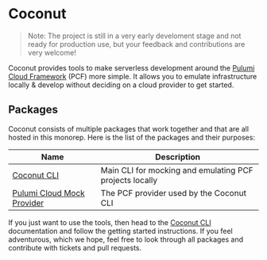 # Coconut

> Note: The project is still in a very early develoment stage and not ready for production use, but your feedback and contributions are very welcome!

Coconut provides tools to make serverless development around the [Pulumi Cloud Framework](https://github.com/pulumi/pulumi-cloud) (PCF) more simple. It allows you to emulate infrastructure locally & develop without deciding on a cloud provider to get started.

## Packages

Coconut consists of multiple packages that work together and that are all hosted in this monorep. Here is the list of the packages and their purposes:

| Name                                                       | Description                                             |
| ---------------------------------------------------------- | ------------------------------------------------------- |
| [Coconut CLI](./packages/cli)                              | Main CLI for mocking and emulating PCF projects locally |
| [Pulumi Cloud Mock Provider](./packages/pulumi-cloud-mock) | The PCF provider used by the Coconut CLI                |

If you just want to use the tools, then head to the [Coconut CLI](./packages/cli) documentation and follow the getting started instructions. If you feel adventurous, which we hope, feel free to look through all packages and contribute with tickets and pull requests.
